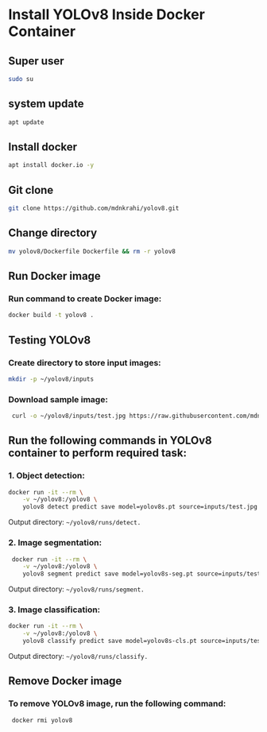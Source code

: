 # Install YOLOv8 Inside Docker Container

## Super user
```sh 
sudo su
```

## system update 
```sh 
apt update
```

## Install docker
```sh 
apt install docker.io -y
```

## Git clone

```sh 
git clone https://github.com/mdnkrahi/yolov8.git
```
## Change directory
```sh 
mv yolov8/Dockerfile Dockerfile && rm -r yolov8
```

## Run Docker image

### Run command to create Docker image:
```sh 
docker build -t yolov8 .
```


## Testing YOLOv8

### Create directory to store input images:
```sh 
mkdir -p ~/yolov8/inputs 
```

### Download sample image:
```sh
 curl -o ~/yolov8/inputs/test.jpg https://raw.githubusercontent.com/mdnkrahi/yolov8/main/cat.jpg 
 ```

## Run the following commands in YOLOv8 container to perform required task:

### 1. Object detection:
```sh
docker run -it --rm \
    -v ~/yolov8:/yolov8 \
    yolov8 detect predict save model=yolov8s.pt source=inputs/test.jpg
 ```
 Output directory: ```~/yolov8/runs/detect.```

### 2. Image segmentation:
```sh
 docker run -it --rm \
    -v ~/yolov8:/yolov8 \
    yolov8 segment predict save model=yolov8s-seg.pt source=inputs/test.jpg
 ```
 Output directory: ```~/yolov8/runs/segment.```

### 3. Image classification:
```sh
docker run -it --rm \
    -v ~/yolov8:/yolov8 \
    yolov8 classify predict save model=yolov8s-cls.pt source=inputs/test.jpg
 ```
 Output directory: ```~/yolov8/runs/classify.```

 ## Remove Docker image
  ### To remove YOLOv8 image, run the following command:
```sh
 docker rmi yolov8
 ```
